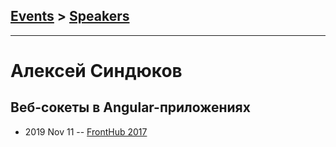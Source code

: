 ## [Events](../README.md) > [Speakers](../speakers.md)
---

# Алексей Синдюков

## Веб-сокеты в Angular-приложениях
- 2019 Nov 11 -- [FrontHub 2017](https://www.youtube.com/watch?v=axuDqqqstf4)    
